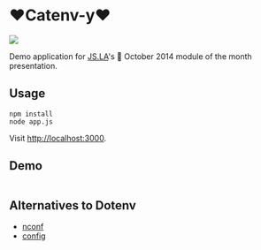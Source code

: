 # ❤Catenv-y❤

<img src="http://edgecats.net/" />

Demo application for [JS.LA](http://js.la)'s :yellow_heart: October 2014 module of the month presentation.

## Usage

```
npm install
node app.js
```

Visit <http://localhost:3000>.

## Demo

```

```


## Alternatives to Dotenv

+ [nconf](https://github.com/flatiron/nconf)
+ [config](https://github.com/lorenwest/node-config)
